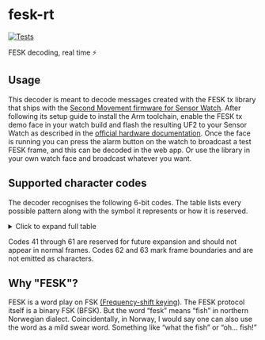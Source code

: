 # fesk-rt
[![Tests](https://github.com/eiriksm/fesk-rt/actions/workflows/test.yml/badge.svg)](https://github.com/eiriksm/fesk-rt/actions/workflows/test.yml)

FESK decoding, real time ⚡

## Usage

This decoder is meant to decode messages created with the FESK tx library that ships with the [Second Movement firmware for Sensor Watch](https://github.com/joeycastillo/Second-Movement). After following its setup guide to install the Arm toolchain, enable the FESK tx demo face in your watch build and flash the resulting UF2 to your Sensor Watch as described in the [official hardware documentation](https://www.sensorwatch.net). Once the face is running you can press the alarm button on the watch to broadcast a test FESK frame, and this can be decoded in the web app. Or use the library in your own watch face and broadcast whatever you want.

## Supported character codes

The decoder recognises the following 6-bit codes. The table lists every
possible pattern along with the symbol it represents or how it is reserved.

<details>
  <summary>Click to expand full table</summary>

| Bits    | Decimal | Symbol            | Notes                         |
| ------- | ------- | ----------------- | ----------------------------- |
| `000000` | 0 | `a` | |
| `000001` | 1 | `b` | |
| `000010` | 2 | `c` | |
| `000011` | 3 | `d` | |
| `000100` | 4 | `e` | |
| `000101` | 5 | `f` | |
| `000110` | 6 | `g` | |
| `000111` | 7 | `h` | |
| `001000` | 8 | `i` | |
| `001001` | 9 | `j` | |
| `001010` | 10 | `k` | |
| `001011` | 11 | `l` | |
| `001100` | 12 | `m` | |
| `001101` | 13 | `n` | |
| `001110` | 14 | `o` | |
| `001111` | 15 | `p` | |
| `010000` | 16 | `q` | |
| `010001` | 17 | `r` | |
| `010010` | 18 | `s` | |
| `010011` | 19 | `t` | |
| `010100` | 20 | `u` | |
| `010101` | 21 | `v` | |
| `010110` | 22 | `w` | |
| `010111` | 23 | `x` | |
| `011000` | 24 | `y` | |
| `011001` | 25 | `z` | |
| `011010` | 26 | `0` | |
| `011011` | 27 | `1` | |
| `011100` | 28 | `2` | |
| `011101` | 29 | `3` | |
| `011110` | 30 | `4` | |
| `011111` | 31 | `5` | |
| `100000` | 32 | `6` | |
| `100001` | 33 | `7` | |
| `100010` | 34 | `8` | |
| `100011` | 35 | `9` | |
| `100100` | 36 | Space (` `) | |
| `100101` | 37 | `,` | |
| `100110` | 38 | `:` | |
| `100111` | 39 | `'` | |
| `101000` | 40 | `"` | |
| `101001` | 41 | — | Reserved for future expansion |
| `101010` | 42 | — | Reserved for future expansion |
| `101011` | 43 | — | Reserved for future expansion |
| `101100` | 44 | — | Reserved for future expansion |
| `101101` | 45 | — | Reserved for future expansion |
| `101110` | 46 | — | Reserved for future expansion |
| `101111` | 47 | — | Reserved for future expansion |
| `110000` | 48 | — | Reserved for future expansion |
| `110001` | 49 | — | Reserved for future expansion |
| `110010` | 50 | — | Reserved for future expansion |
| `110011` | 51 | — | Reserved for future expansion |
| `110100` | 52 | — | Reserved for future expansion |
| `110101` | 53 | — | Reserved for future expansion |
| `110110` | 54 | — | Reserved for future expansion |
| `110111` | 55 | — | Reserved for future expansion |
| `111000` | 56 | — | Reserved for future expansion |
| `111001` | 57 | — | Reserved for future expansion |
| `111010` | 58 | — | Reserved for future expansion |
| `111011` | 59 | — | Reserved for future expansion |
| `111100` | 60 | — | Reserved for future expansion |
| `111101` | 61 | — | Reserved for future expansion |
| `111110` | 62 | — | Frame start marker |
| `111111` | 63 | — | Frame end marker |

</details>

Codes 41 through 61 are reserved for future expansion and should not appear in
normal frames. Codes 62 and 63 mark frame boundaries and are not emitted as
characters.

## Why "FESK"?
FESK is a word play on FSK [(Frequency-shift keying](https://en.wikipedia.org/wiki/Frequency-shift_keying)). The FESK protocol itself is a binary FSK (BFSK). But the word “fesk” means “fish” in northern Norwegian dialect. Coincidentally, in Norway, I would say one can also use the word as a mild swear word. Something like “what the fish” or “oh… fish!”

